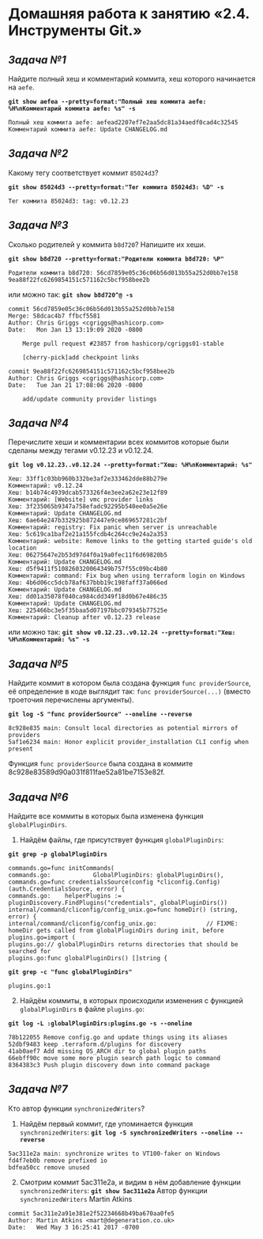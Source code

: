 # **Домашняя работа к занятию «2.4. Инструменты Git.»**
## _Задача №1_
Найдите полный хеш и комментарий коммита, хеш которого начинается на `aefe`.

**`git show aefea --pretty=format:"Полный хеш коммита aefe: %H%nКомментарий коммита aefe: %s" -s`**
```
Полный хеш коммита aefe: aefead2207ef7e2aa5dc81a34aedf0cad4c32545
Комментарий коммита aefe: Update CHANGELOG.md
```
## _Задача №2_
Какому тегу соответствует коммит `85024d3`?

**`git show 85024d3 --pretty=format:"Тег коммита 85024d3: %D" -s`**
```
Тег коммита 85024d3: tag: v0.12.23
```
## _Задача №3_
Сколько родителей у коммита `b8d720`? Напишите их хеши.

**`git show b8d720 --pretty=format:"Родители коммита b8d720: %P"`**
```
Родители коммита b8d720: 56cd7859e05c36c06b56d013b55a252d0bb7e158 9ea88f22fc6269854151c571162c5bcf958bee2b
```

или можно так: **`git show b8d720^@ -s`**
```
commit 56cd7859e05c36c06b56d013b55a252d0bb7e158
Merge: 58dcac4b7 ffbcf5581
Author: Chris Griggs <cgriggs@hashicorp.com>
Date:   Mon Jan 13 13:19:09 2020 -0800

    Merge pull request #23857 from hashicorp/cgriggs01-stable

    [cherry-pick]add checkpoint links

commit 9ea88f22fc6269854151c571162c5bcf958bee2b
Author: Chris Griggs <cgriggs@hashicorp.com>
Date:   Tue Jan 21 17:08:06 2020 -0800

    add/update community provider listings
```

## _Задача №4_
Перечислите хеши и комментарии всех коммитов которые были сделаны между тегами v0.12.23 и v0.12.24.

**`git log v0.12.23..v0.12.24 --pretty=format:"Хеш: %H%nКомментарий: %s"`**
```
Хеш: 33ff1c03bb960b332be3af2e333462dde88b279e
Комментарий: v0.12.24
Хеш: b14b74c4939dcab573326f4e3ee2a62e23e12f89
Комментарий: [Website] vmc provider links
Хеш: 3f235065b9347a758efadc92295b540ee0a5e26e
Комментарий: Update CHANGELOG.md
Хеш: 6ae64e247b332925b872447e9ce869657281c2bf
Комментарий: registry: Fix panic when server is unreachable
Хеш: 5c619ca1baf2e21a155fcdb4c264cc9e24a2a353
Комментарий: website: Remove links to the getting started guide's old location
Хеш: 06275647e2b53d97d4f0a19a0fec11f6d69820b5
Комментарий: Update CHANGELOG.md
Хеш: d5f9411f5108260320064349b757f55c09bc4b80
Комментарий: command: Fix bug when using terraform login on Windows
Хеш: 4b6d06cc5dcb78af637bbb19c198faff37a066ed
Комментарий: Update CHANGELOG.md
Хеш: dd01a35078f040ca984cdd349f18d0b67e486c35
Комментарий: Update CHANGELOG.md
Хеш: 225466bc3e5f35baa5d07197bbc079345b77525e
Комментарий: Cleanup after v0.12.23 release
```
или можно так: **`git show v0.12.23..v0.12.24 --pretty=format:"Хеш: %H%nКомментарий: %s" -s`**

## _Задача №5_
Найдите коммит в котором была создана функция `func providerSource`, её определение в коде выглядит так: `func providerSource(...)` (вместо троеточия перечислены аргументы).

**`git log -S "func providerSource" --oneline --reverse`**
```
8c928e835 main: Consult local directories as potential mirrors of providers
5af1e6234 main: Honor explicit provider_installation CLI config when present
```
Функция `func providerSource` была создана в коммите 8c928e83589d90a031f811fae52a81be7153e82f.

## _Задача №6_
Найдите все коммиты в которых была изменена функция `globalPluginDirs`.

1. Найдём файлы, где присутствует функция `globalPluginDirs`:

**`git grep -p globalPluginDirs`**
```
commands.go=func initCommands(
commands.go:            GlobalPluginDirs: globalPluginDirs(),
commands.go=func credentialsSource(config *cliconfig.Config) (auth.CredentialsSource, error) {
commands.go:    helperPlugins := pluginDiscovery.FindPlugins("credentials", globalPluginDirs())
internal/command/cliconfig/config_unix.go=func homeDir() (string, error) {
internal/command/cliconfig/config_unix.go:              // FIXME: homeDir gets called from globalPluginDirs during init, before
plugins.go=import (
plugins.go:// globalPluginDirs returns directories that should be searched for
plugins.go:func globalPluginDirs() []string {
```
**`git grep -c "func globalPluginDirs"`**
```
plugins.go:1
```
2. Найдём коммиты, в которых происходили изменения с функцией `globalPluginDirs` в файле `plugins.go`:

**`git log -L :globalPluginDirs:plugins.go -s --oneline`**
```
78b122055 Remove config.go and update things using its aliases
52dbf9483 keep .terraform.d/plugins for discovery
41ab0aef7 Add missing OS_ARCH dir to global plugin paths
66ebff90c move some more plugin search path logic to command
8364383c3 Push plugin discovery down into command package
```

## _Задача №7_
Кто автор функции `synchronizedWriters`?

1. Найдём первый коммит, где упоминается функция `synchronizedWriters`:
**`git log -S synchronizedWriters --oneline --reverse`**
```
5ac311e2a main: synchronize writes to VT100-faker on Windows
fd4f7eb0b remove prefixed io
bdfea50cc remove unused
```
2. Смотрим коммит 5ac311e2a, и видим в нём добавление функции `synchronizedWriters`:
**`git show 5ac311e2a`**
Автор функции `synchronizedWriters` Martin Atkins
```
commit 5ac311e2a91e381e2f52234668b49ba670aa0fe5
Author: Martin Atkins <mart@degeneration.co.uk>
Date:   Wed May 3 16:25:41 2017 -0700
```